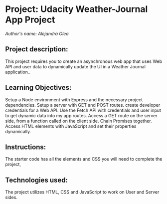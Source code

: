 
# Project:  Udacity Weather-Journal App Project   
*Author's name: Alejandra Olea* 

## Project description:
This project requires you to create an asynchronous web app that uses Web API and user data to dynamically update the UI in a Weather Journal application..

## Learning Objectives: 
Setup a Node environment with Express and the necessary project dependencies.
Setup a server with GET and POST routes.
create developer credentials for a Web API.
Use the Fetch API with credentials and user input to get dynamic data into my app routes.
Access a GET route on the server side, from a function called on the client side.
Chain Promises together.
Access HTML elements with JavaScript and set their properties dynamically.

## Instructions:

The starter code has all the elements and CSS you will need to complete the project,

## Technologies used:

The project utilizes HTML, CSS and JavaScript to work on User and Server sides.

